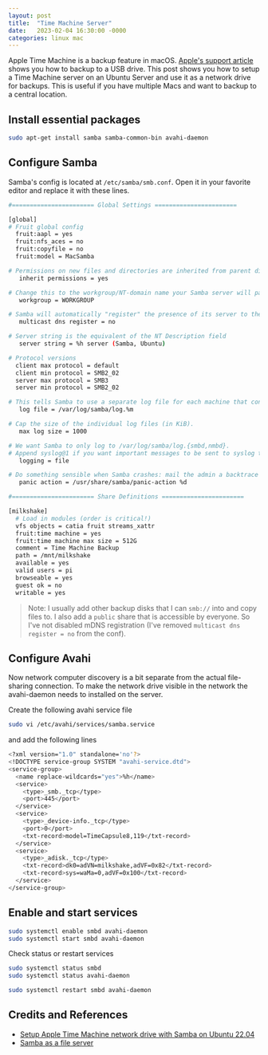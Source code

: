 ```yaml
---
layout: post
title:  "Time Machine Server"
date:   2023-02-04 16:30:00 -0000
categories: linux mac
---
```

Apple Time Machine is a backup feature in macOS. [Apple's support article](https://support.apple.com/en-us/HT201250) shows you how to backup to a USB drive. This post shows you how to setup a Time Machine server on an Ubuntu Server and use it as a network drive for backups. This is useful if you have multiple Macs and want to backup to a central location.

## Install essential packages

```bash
sudo apt-get install samba samba-common-bin avahi-daemon
```

## Configure Samba

Samba's config is located at `/etc/samba/smb.conf`. Open it in your favorite editor and replace it with these lines.

```bash
#======================= Global Settings =======================

[global]
# Fruit global config
  fruit:aapl = yes
  fruit:nfs_aces = no
  fruit:copyfile = no
  fruit:model = MacSamba

# Permissions on new files and directories are inherited from parent directory
   inherit permissions = yes

# Change this to the workgroup/NT-domain name your Samba server will part of
   workgroup = WORKGROUP

# Samba will automatically "register" the presence of its server to the rest of the network using mDNS. Since we are using avahi for this we can disable mdns registration.
   multicast dns register = no

# Server string is the equivalent of the NT Description field
   server string = %h server (Samba, Ubuntu)

# Protocol versions
  client max protocol = default
  client min protocol = SMB2_02
  server max protocol = SMB3
  server min protocol = SMB2_02

# This tells Samba to use a separate log file for each machine that connects
   log file = /var/log/samba/log.%m

# Cap the size of the individual log files (in KiB).
   max log size = 1000

# We want Samba to only log to /var/log/samba/log.{smbd,nmbd}.
# Append syslog@1 if you want important messages to be sent to syslog too.
   logging = file

# Do something sensible when Samba crashes: mail the admin a backtrace
   panic action = /usr/share/samba/panic-action %d

#======================= Share Definitions =======================

[milkshake]
  # Load in modules (order is critical!)
  vfs objects = catia fruit streams_xattr
  fruit:time machine = yes
  fruit:time machine max size = 512G
  comment = Time Machine Backup
  path = /mnt/milkshake
  available = yes
  valid users = pi
  browseable = yes
  guest ok = no
  writable = yes
```

> Note: I usually add other backup disks that I can `smb://` into and copy files to. I also add a `public` share that is accessible by everyone. So I've not disabled mDNS registration (I've removed `multicast dns register = no` from the conf).

## Configure Avahi

Now network computer discovery is a bit separate from the actual file-sharing connection. To make the network drive visible in the network the avahi-daemon needs to installed on the server.

Create the following avahi service file

```bash
sudo vi /etc/avahi/services/samba.service
```

and add the following lines

```bash
<?xml version="1.0" standalone='no'?>
<!DOCTYPE service-group SYSTEM "avahi-service.dtd">
<service-group>
  <name replace-wildcards="yes">%h</name>
  <service>
    <type>_smb._tcp</type>
    <port>445</port>
  </service>
  <service>
    <type>_device-info._tcp</type>
    <port>0</port>
    <txt-record>model=TimeCapsule8,119</txt-record>
  </service>
  <service>
    <type>_adisk._tcp</type>
    <txt-record>dk0=adVN=milkshake,adVF=0x82</txt-record>
    <txt-record>sys=waMa=0,adVF=0x100</txt-record>
  </service>
</service-group>
```

## Enable and start services

```bash
sudo systemctl enable smbd avahi-daemon
sudo systemctl start smbd avahi-daemon
```

Check status or restart services

```bash
sudo systemctl status smbd
sudo systemctl status avahi-daemon

sudo systemctl restart smbd avahi-daemon
```

## Credits and References

- [Setup Apple Time Machine network drive with Samba on Ubuntu 22.04](https://blog.jhnr.ch/2023/01/09/setup-apple-time-machine-network-drive-with-samba-on-ubuntu-22.04/)
- [Samba as a file server](https://ubuntu.com/server/docs/samba-file-server)
